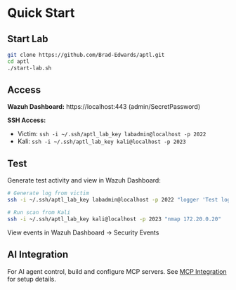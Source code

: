 # Quick Start

## Start Lab

```bash
git clone https://github.com/Brad-Edwards/aptl.git
cd aptl
./start-lab.sh
```

## Access

**Wazuh Dashboard:** https://localhost:443 (admin/SecretPassword)

**SSH Access:**
- Victim: `ssh -i ~/.ssh/aptl_lab_key labadmin@localhost -p 2022`
- Kali: `ssh -i ~/.ssh/aptl_lab_key kali@localhost -p 2023`

## Test

Generate test activity and view in Wazuh Dashboard:

```bash
# Generate log from victim
ssh -i ~/.ssh/aptl_lab_key labadmin@localhost -p 2022 "logger 'Test log entry'"

# Run scan from Kali  
ssh -i ~/.ssh/aptl_lab_key kali@localhost -p 2023 "nmap 172.20.0.20"
```

View events in Wazuh Dashboard → Security Events

## AI Integration

For AI agent control, build and configure MCP servers. See [MCP Integration](../components/mcp-integration.md) for setup details.